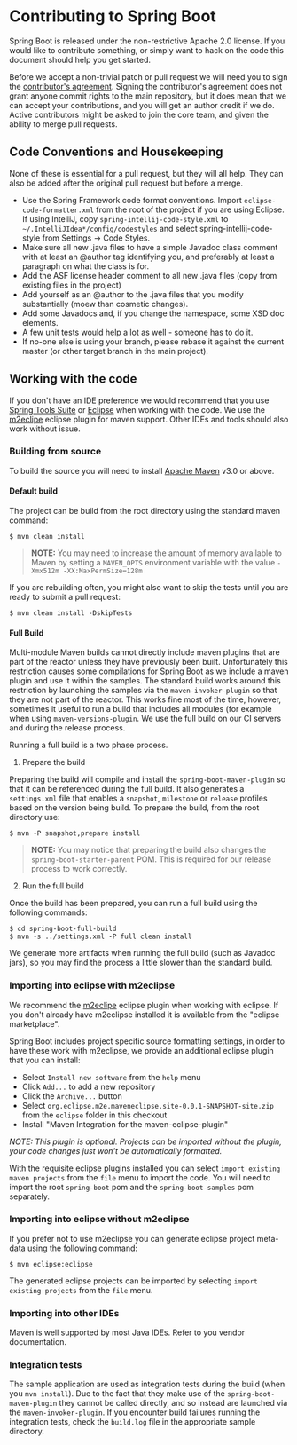 # Contributing to Spring Boot
Spring Boot is released under the non-restrictive Apache 2.0 license. If you would like
to contribute something, or simply want to hack on the code this document should help
you get started.

Before we accept a non-trivial patch or pull request we will need you to sign the
[contributor's agreement](https://support.springsource.com/spring_committer_signup).
Signing the contributor's agreement does not grant anyone commit rights to the main repository, but it does mean that we
can accept your contributions, and you will get an author credit if we do.  Active contributors might be asked to join
the core team, and given the ability to merge pull requests.

## Code Conventions and Housekeeping

None of these is essential for a pull request, but they will all help.  They can also be added after the original pull
request but before a merge.

* Use the Spring Framework code format conventions. Import `eclipse-code-formatter.xml` from the root of the project
  if you are using Eclipse. If using IntelliJ, copy `spring-intellij-code-style.xml` to `~/.IntelliJIdea*/config/codestyles`
  and select spring-intellij-code-style from Settings -> Code Styles.
* Make sure all new .java files to have a simple Javadoc class comment with at least an @author tag identifying you, and
  preferably at least a paragraph on what the class is for.
* Add the ASF license header comment to all new .java files (copy from existing files in the project)
* Add yourself as an @author to the .java files that you modify substantially (moew than cosmetic changes).
* Add some Javadocs and, if you change the namespace, some XSD doc elements.
* A few unit tests would help a lot as well - someone has to do it.
* If no-one else is using your branch, please rebase it against the current master (or other target branch in the main project).

## Working with the code
If you don't have an IDE preference we would recommend that you use
[Spring Tools Suite](http://www.springsource.com/developer/sts) or
[Eclipse](http://eclipse.org) when working with the code. We use the
[m2eclipe](http://eclipse.org/m2e/) eclipse plugin for maven support. Other IDEs
and tools should also work without issue.

### Building from source
To build the source you will need to install
[Apache Maven](http://maven.apache.org/run-maven/index.html) v3.0 or above.

#### Default build
The project can be build from the root directory using the standard maven command:

	$ mvn clean install

> **NOTE:** You may need to increase the amount of memory available to Maven by setting
> a `MAVEN_OPTS` environment variable with the value `-Xmx512m -XX:MaxPermSize=128m`

If you are rebuilding often, you might also want to skip the tests until you are ready
to submit a pull request:

	$ mvn clean install -DskipTests

#### Full Build
Multi-module Maven builds cannot directly include maven plugins that are part of the
reactor unless they have previously been built. Unfortunately this restriction causes
some compilations for Spring Boot as we include a maven plugin and use it within the
samples. The standard build works around this restriction by launching the samples via
the `maven-invoker-plugin` so that they are not part of the reactor. This works fine
most of the time, however, sometimes it useful to run a build that includes all modules
(for example when using `maven-versions-plugin`. We use the full build on our CI servers
and during the release process.

Running a full build is a two phase process.

1) Prepare the build

Preparing the build will compile and install the `spring-boot-maven-plugin` so that it
can be referenced during the full build. It also generates a `settings.xml` file that
enables a `snapshot`, `milestone` or `release` profiles based on the version being
build. To prepare the build, from the root directory use:

	$ mvn -P snapshot,prepare install

> **NOTE:** You may notice that preparing the build also changes the
> `spring-boot-starter-parent` POM. This is required for our release process to work
> correctly.

2) Run the full build

Once the build has been prepared, you can run a full build using the following commands:

	$ cd spring-boot-full-build
	$ mvn -s ../settings.xml -P full clean install

We generate more artifacts when running the full build (such as Javadoc jars), so you
may find the process a little slower than the standard build.

### Importing into eclipse with m2eclipse
We recommend the [m2eclipe](http://eclipse.org/m2e/) eclipse plugin when working with
eclipse. If you don't already have m2eclipse installed it is available from the "eclipse
marketplace".

Spring Boot includes project specific source formatting settings, in order to have these
work with m2eclipse, we provide an additional eclipse plugin that you can install:

* Select `Install new software` from the `help` menu
* Click `Add...` to add a new repository
* Click the `Archive...` button
* Select `org.eclipse.m2e.maveneclipse.site-0.0.1-SNAPSHOT-site.zip`
  from the `eclipse` folder in this checkout
* Install "Maven Integration for the maven-eclipse-plugin"

_NOTE: This plugin is optional. Projects can be imported without the plugin, your code
changes just won't be automatically formatted._

With the requisite eclipse plugins installed you can select
`import existing maven projects` from the `file` menu to import the code. You will
need to import the root `spring-boot` pom and the `spring-boot-samples` pom separately.

### Importing into eclipse without m2eclipse
If you prefer not to use m2eclipse you can generate eclipse project meta-data using the
following command:

	$ mvn eclipse:eclipse

The generated eclipse projects can be imported by selecting `import existing projects`
from the `file` menu.

### Importing into other IDEs
Maven is well supported by most Java IDEs. Refer to you vendor documentation.

### Integration tests
The sample application are used as integration tests during the build (when you
`mvn install`). Due to the fact that they make use of the `spring-boot-maven-plugin`
they cannot be called directly, and so instead are launched via the
`maven-invoker-plugin`. If you encounter build failures running the integration tests,
check the `build.log` file in the appropriate sample directory.

